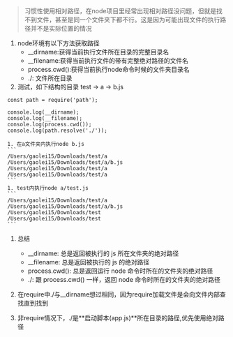 >习惯性使用相对路径，在node项目里经常出现相对路径没问题，但就是找不到文件，甚至是同一个文件夹下都不行。这是因为可能出现文件的执行路径并不是实际位置的情况

1. node环境有以下方法获取路径
    - __dirname:获得当前执行文件所在目录的完整目录名
    - __filename:获得当前执行文件的带有完整绝对路径的文件名
    - process.cwd():获得当前执行node命令时候的文件夹目录名
    - ./: 文件所在目录
1. 测试，如下结构的目录
test -> a -> b.js
```
const path = require('path');

console.log(__dirname);
console.log(__filename);
console.log(process.cwd());
console.log(path.resolve('./'));
```
    1. 在a文件夹内执行node b.js
    ```
    /Users/gaolei15/Downloads/test/a
    /Users/gaolei15/Downloads/test/a/b.js
    /Users/gaolei15/Downloads/test/a
    /Users/gaolei15/Downloads/test/a
    ```
    1. test内执行node a/test.js
    ```
    /Users/gaolei15/Downloads/test/a
    /Users/gaolei15/Downloads/test/a/b.js
    /Users/gaolei15/Downloads/test
    /Users/gaolei15/Downloads/test
    ```
1. 总结
    - __dirname: 总是返回被执行的 js 所在文件夹的绝对路径
    - __filename: 总是返回被执行的 js 的绝对路径
    - process.cwd(): 总是返回运行 node 命令时所在的文件夹的绝对路径
    - ./: 跟 process.cwd() 一样，返回 node 命令时所在的文件夹的绝对路径

1. 在require中./与__dirname想过相同，因为require加载文件是会向文件内部查找直到找到
1. 非require情况下，./是**启动脚本(app.js)**所在目录的路径,优先使用绝对路径